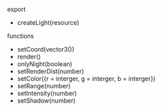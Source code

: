 export 
- createLight(resource)

functions
- setCoord(vector3())
- render()
- onlyNight(boolean)
- setRenderDist(number)
- setColor({r = interger, g = interger, b = interger})
- setRange(number)
- setIntensity(number)
- setShadow(number)
